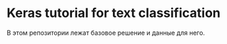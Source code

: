 # Keras tutorial for text classification

В этом репозитории лежат базовое решение и данные для него.
